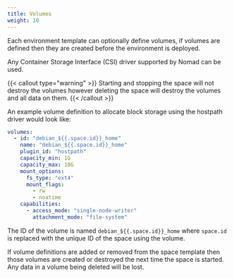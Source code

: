 ```yaml
---
title: Volumes
weight: 10
---
```


Each environment template can optionally define volumes, if volumes are defined then they are created before the environment is deployed.

Any Container Storage Interface (CSI) driver supported by Nomad can be used.

{{< callout type="warning" >}}
  Starting and stopping the space will not destroy the volumes however deleting the space will destroy the volumes and all data on them.
{{< /callout >}}

An example volume definition to allocate block storage using the hostpath driver would look like:

```yaml
volumes:
  - id: "debian_${{.space.id}}_home"
    name: "debian_${{.space.id}}_home"
    plugin_id: "hostpath"
    capacity_min: 1G
    capacity_max: 10G
    mount_options:
      fs_type: "ext4"
      mount_flags:
        - rw
        - noatime
    capabilities:
      - access_mode: "single-node-writer"
        attachment_mode: "file-system"
```

The ID of the volume is named `debian_${{.space.id}}_home` where `space.id` is replaced with the unique ID of the space using the volume.

If volume definitions are added or removed from the space template then those volumes are created or destroyed the next time the space is started. Any data in a volume being deleted will be lost.
